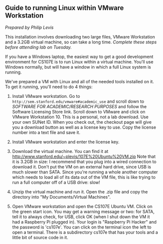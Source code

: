 ## Guide to running Linux within VMware Workstation

*Prepared by Philip Levis*

This installation involves downloading two large files, VMware
Workstation and a 3.2GB virtual machine, so can take a long
time. *Complete these steps before attending lab on Tuesday.*

If you have a Windows laptop, the easiest way to get a good development
environment for CS107E is to run Linux within a virtual machine. You'll
use Windows normally, but will have a window in which a full Linux system
is running.

We've prepared a VM with Linux and all of the needed tools installed on it.
To get it running, you'll need to do 4 things:

1. Install VMware workstation. Go to
   `http://sem.stanford.edu/vmware#academic_use` and scroll down to
   *SOFTWARE FOR ACADEMIC/RESEARCH PURPOSES* and follow the
   Software Licensing Store link. Scroll down to VMware and
   click on VMware Workstation 10. This is a personal, not a lab
   download. Use your own SUNet ID. When you check out, the
   checkout page will give you a download button as well as
   a license key to use. Copy the license number into a text file
   and save it.

2. Install VMware workstation and enter the license key.

3. Download the virtual machine. You can find it at
   http://www.stanford.edu/~plevis/107E%20Ubuntu%20VM.zip
   Note that it is 3.2GB in size: I recommend that you plug into
   a wired connection to download it. Don't put the VM on an external
   hard drive, since USB is much slower than SATA. Since you're running
   a whole another computer which needs to load all of its data out
   of the VM file, this is like trying to run a full computer off of
   a USB drive: slow!

4. Unzip the virtual machine and run it. Open the .zip file
   and copy the directory into "My Documents/Virtual Machines".


5. Open VMware workstation and open the CS107E Ubuntu VM.
   Click on the green start icon. You may get a warning
   message or two: for SATA, tell it to always check, for
   USB, click OK (when I shut down the VM it had a Raspberry
   Pi plugged in). Your login is "Raspberry Pi Hacker" and
   the password is 'cs107e'. You can click on the terminal
   icon the left to open a terminal. There is a subdirectory
   cs107e that has your tools and a little bit of source code
   in it.


